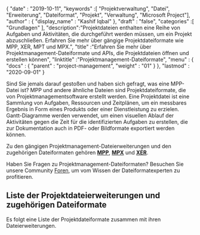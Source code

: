 {
  "date" : "2019-10-11",
  "keywords" :[ "Projektverwaltung", "Datei", "Erweiterung", "Dateiformat", "Projekt", "Verwaltung", "Microsoft Project"],
  "author" : {
    "display_name" : "Kashif Iqbal"
},
  "draft" : "false",
  "categories" :[ "Grundlagen" ],
  "description":"Projektdateien enthalten eine Reihe von Aufgaben und Aktivitäten, die durchgeführt werden müssen, um ein Projekt abzuschließen. Erfahren Sie mehr über gängige Projektdateiformate wie MPP, XER, MPT und MPX.",
  "title" :"Erfahren Sie mehr über Projektmanagement-Dateiformate und APIs, die Projektdateien öffnen und erstellen können",
  "linktitle" :"Projektmanagement-Dateiformate",
  "menu" : {
    "docs" : {
      "parent" : "project-management",
      "weight" : "01"
}
},
  "lastmod" : "2020-09-01"
}

Sind Sie jemals darauf gestoßen und haben sich gefragt, was eine MPP-Datei ist? MPP und andere ähnliche Dateien sind Projektdateiformate, die von Projektmanagementsoftware erstellt werden. Eine Projektdatei ist eine Sammlung von Aufgaben, Ressourcen und Zeitplänen, um ein messbares Ergebnis in Form eines Produkts oder einer Dienstleistung zu erzielen. Gantt-Diagramme werden verwendet, um einen visuellen Ablauf der Aktivitäten gegen die Zeit für die identifizierten Aufgaben zu erstellen, die zur Dokumentation auch in PDF- oder Bildformate exportiert werden können.

Zu den gängigen Projektmanagement-Dateierweiterungen und den zugehörigen Dateiformaten gehören **[MPP](/de/project-management/mpp/)**, **[MPX](/de/project-management/mpx/)** und **[XER](/de/projektmanagement/xer/)**.

Haben Sie Fragen zu Projektmanagement-Dateiformaten? Besuchen Sie unsere Community [Foren](https://forum.fileformat.com/c/project-management/15), um vom Wissen der Dateiformatexperten zu profitieren.

## Liste der Projektdateierweiterungen und zugehörigen Dateiformate

Es folgt eine Liste der Projektdateiformate zusammen mit ihren Dateierweiterungen.

